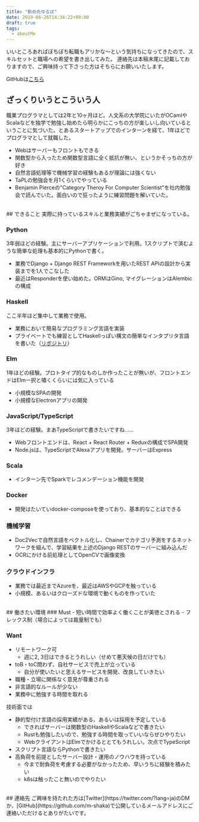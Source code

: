 ```yaml
---
title: "勤め先ゆるぼ"
date: 2019-06-26T14:34:22+09:00
draft: true
tags:
  - aboutMe
---
```

いいところあればぼちぼち転職もアリかな〜という気持ちになってきたので、スキルセットと職場への希望を書き出してみた。
連絡先は本稿末尾に記載しておりますので、ご興味持って下さった方はそちらにお願いいたします。

GitHubは[こちら](https://github.com/m-shaka)

## ざっくりいうとこういう人
職業プログラマとしては2年と10ヶ月ほど。人文系の大学院にいたがOCamlやScalaなどを独学で勉強し始めたら明らかにこっちの方が楽しいし向いているということに気づいた。とあるスタートアップでのインターンを経て、1年ほどでプログラマとして就職した。

- Webはサーバーもフロントもできる
- 関数型から入ったため関数型言語に全く抵抗が無い、というかそっちの方が好き
- 自然言語処理等で機械学習の経験もあるが理論には強くない
- TaPLの勉強会を月1くらいでやっている
- Benjamin Pierceの"Category Theroy For Computer Scientist"を社内勉強会で読んでいた。面白いので狂ったように練習問題を解いていた。

<br>
## できること
実際に持っているスキルと業務実績がごちゃまぜになっている。

### Python
3年弱ほどの経験。主にサーバーアプリケーションで利用。1スクリプトで済むような簡単な処理も基本的にPythonで書く。

- 業務でDjango + Django REST Frameworkを用いたREST APIの設計から実装までを1人でこなした
- 最近はResponderを使い始めた。ORMはGino, マイグレーションはAlembicの構成

### Haskell
ここ半年ほど集中して業務で使用。

- 業務において簡易なプログラミング言語を実装
- プライベートでも練習としてHaskellっぽい構文の簡単なインタプリタ言語を書いた（[リポジトリ](https://github.com/m-shaka/lang-impl-in-haskell)）

### Elm
1年ほどの経験。プロトタイプ的なものしか作ったことが無いが、フロントエンドはElm一択と嘯くくらいには気に入っている

- 小規模なSPAの開発
- 小規模なElectronアプリの開発

### JavaScript/TypeScript
3年ほどの経験。まあTypeScriptで書きたいですね……


- Webフロントエンドは、React + React Router + Reduxの構成でSPA開発
- Node.jsは、TypeScriptでAlexaアプリを開発。サーバーはExpress

### Scala
- インターン先でSparkでレコメンデーション機能を開発

### Docker
- 開発はたいていdocker-composeを使っており、基本的なことはできる

### 機械学習
- Doc2Vecで自然言語をベクトル化し、Chainerでカテゴリ予測をするネットワークを組んで、学習結果を上述のDjango RESTのサーバーに組み込んだ
- OCRにかける前処理としてOpenCVで画像変換

### クラウドインフラ
- 業務では最近までAzureを、最近はAWSやGCPを触っている
- 小規模、あるいはクローズドな環境で動くものを作っていた

<br>
## 働きたい環境
### Must
- 短い時間で効率よく働くことが美徳とされる
- フレックス制（場合によっては裁量制でも）

### Want
- リモートワーク可
  - 週に2, 3日はできるとうれしい（せめて悪天候の日だけでも）
- toB・toC問わず、自社サービスで売上が立っている
  - 自分が使いたいと思えるサービスを開発、改良していきたい
- 職種・立場に関係なく意見が尊重される
- 非言語的なルールが少ない
- 業務中に勉強する時間を取れる

技術面では

- 静的型付け言語の採用実績がある、あるいは採用を予定している
  - できればサーバーは関数型のHaskellやScalaなどで書きたい
  - Rustも勉強したいので、勉強する時間を取っていいならぜひやりたい
  - WebクライアントはElmでかけるととてもうれしい。次点でTypeScript
- スクリプト言語ならPythonで書きたい
- 高負荷を前提としたサーバー設計・運用のノウハウを持っている
  - 今まで耐負荷を考慮する必要がなかったため、早いうちに経験を積みたい
  - k8sは触ったこと無いのでやりたい

<br>
## 連絡先
ご興味を持たれた方は[Twitter](https://twitter.com/?lang=ja)のDMか、[GitHub](https://github.com/m-shaka)で公開しているメールアドレスにご連絡いただけるとありがたいです。
